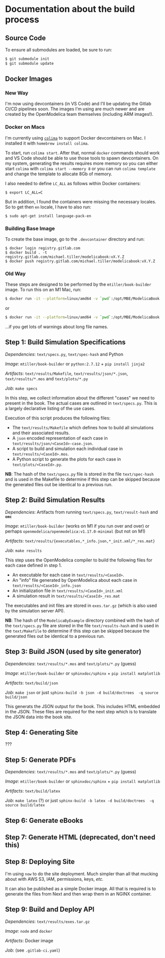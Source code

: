 # Documentation about the build process

## Source Code

To ensure all submodules are loaded, be sure to run:

```sh
$ git submodule init
$ git submodule update
```

## Docker Images

### New Way

I'm now using devcontainers (in VS Code) and I'll be updating the Gitlab CI/CD
pipelines soon. The images I'm using are much newer and are created by the
OpenModelica team themselves (including ARM images!).

### Docker on Macs

I'm currently using [`colima`](https://github.com/abiosoft/colima/) to support
Docker devcontainers on Mac. I installed it with `homebrew install colima`.

To start, run `colima start`. After that, normal `docker` commands should work
and VS Code should be able to use those tools to spawn devcontainers. On my
system, generating the results requires more memory so you can either start
`colima` with `colima start --memory 8` or you can run `colima template` and
change the template to allocate 8Gb of memory.

I also needed to define `LC_ALL` as follows within Docker containers:

```
$ export LC_ALL=C
```

But in addition, I found the containers were missing the necessary locales. So to get then `en` locale, I have to also run:

```
$ sudo apt-get install language-pack-en
```

### Building Base Image

To create the base image, go to the `.devcontainer` directory and run:

```
$ docker login registry.gitlab.com
$ docker build . -t registry.gitlab.com/michael.tiller/modelicabook:vX.Y.Z
$ docker push registry.gitlab.com/michael.tiller/modelicabook:vX.Y.Z
```

### Old Way

These steps are designed to be performed by the `mtiller/book-builder` image.
To run this on an M1 Mac, run:

```sh
$ docker run -it --platform=linux/amd64 -v `pwd`:/opt/MBE/ModelicaBook mtiller/book-builder
```

or

```sh
$ docker run -it --platform=linux/amd64 -v `pwd`:/opt/MBE/ModelicaBook mtiller/flat-book-builder
```

...if you get lots of warnings about long file names.

## Step 1: Build Simulation Specifications

_Dependencies_: `text/specs.py`, `text/spec-hash` and Python

_Image_: `mtiller/book-builder` or `python:2.7.12` + `pip install jinja2`

_Artifacts_: `text/results/Makefile`, `text/results/json/*.json`,
`text/results/*.mos` and `text/plots/*.py`

_Job_: `make specs`

In this step, we collect information about the different "cases" we need to
present in the book. The actual cases are outlined in `text/specs.py`. This is
a largely declarative listing of the use cases.

Execution of this script produces the following files:

- The `text/results/Makefile` which defines how to build all simulations and
  their associated results.
- A `json` encoded representation of each case in `text/results/json/<CaseId>-case.json`.
- A script to build and simulation each individual case in `text/results/<CaseId>.mos`.
- A Python script to generate the plots for each case in `text/plots/<CaseId>.py`.

**NB**: The hash of the `text/specs.py` file is stored in the file
`text/spec-hash` and is used in the Makefile to determine if this step can be
skipped because the generated files out be identical to a previous run.

## Step 2: Build Simulation Results

_Dependencies_: Artifacts from running `text/specs.py`, `text/result-hash` and **`omc`**

_Image_: `mtiller/book-builder` (works on M1 if you run over and over) or perhaps `openmodelica/openmodelica:v1.17.0-minimal` (but not on M1)

_Artifacts_: `text/results/{executables,*_info.json,*_init.xml/*_res.mat}`

_Job_: `make results`

This step uses the OpenModelica compiler to build the following files for each
case defined in step 1.

- An executable for each case in `text/results/<CaseId>`.
- An "info" file generated by OpenModelica about each case in `text/results/<CaseId>_info.json`
- An initialization file in `text/results/<CaseId>_init.xml`
- A simulation result in `text/results/<CaseId>_res.mat`

The executables and init files are stored in `exes.tar.gz` (which is also used
by the simulation server API).

**NB**: The hash of the `ModelicaByExample` directory combined with the hash of
the `text/specs.py` file are stored in the file `text/results-hash` and is used
in the `text/Makefile` to determine if this step can be skipped because the
generated files out be identical to a previous run.

## Step 3: Build JSON (used by site generator)

_Dependencies_: `text/results/*.mos` and `text/plots/*.py` (guess)

_Image_: `mtiller/book-builder` or `sphinxdoc/sphinx` + `pip install matplotlib`

_Artifacts_: `text/build/json`

_Job_: `make json` or just `sphinx-build -b json -d build/doctrees  -q source build/json`

This generats the JSON output for the book. This includes HTML embedded in the
JSON. These files are required for the next step which is to translate the JSON
data into the book site.

## Step 4: Generating Site

???

## Step 5: Generate PDFs

_Dependencies_: `text/results/*.mos` and `text/plots/*.py` (guess)

_Image_: `mtiller/book-builder` or `sphinxdoc/sphinx` + `pip install matplotlib`

_Artifacts_: `text/build/latex`

_Job_: `make latex` (?) or just `sphinx-build -b latex -d build/doctrees  -q source build/latex`

## Step 6: Generate eBooks

## Step 7: Generate HTML (deprecated, don't need this)

## Step 8: Deploying Site

I'm using `now` to do the site deployment. Much simpler than all that mucking
about with AWS S3, IAM, permissions, keys, _etc._

It can also be published as a simple Docker image. All that is required is to
generate the files from Next and then wrap them in an NGINX container.

## Step 9: Build and Deploy API

_Dependencies_: `text/results/exes.tar.gz`

_Image_: `node` and `docker`

_Artifacts_: Docker image

_Job_: (see `.gitlab-ci.yaml`)
